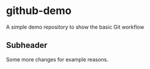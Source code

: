# github-demo
A simple demo repository to show the basic Git workflow

## Subheader
Some more changes for example reasons.
